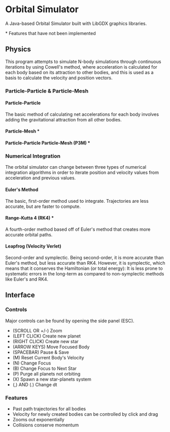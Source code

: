 # Orbital Simulator
A Java-based Orbital Simulator built with LibGDX graphics libraries.

&#42; Features that have not been implemented

## Physics
This program attempts to simulate N-body simulations through continuous iterations by using Cowell's method, where acceleration is calculated for each body based on its attraction to other bodies, and this is used as a basis to calculate the velocity and position vectors.
### Particle-Particle & Particle-Mesh
#### Particle-Particle
The basic method of calculating net accelerations for each body involves adding the gravitational attraction from all other bodies.
#### Particle-Mesh *

#### Particle-Particle Particle-Mesh (P3M) *

### Numerical Integration
The orbital simulator can change between three types of numerical integration algorithms in order to iterate position and velocity values from acceleration and previous values.

#### Euler's Method
The basic, first-order method used to integrate. Trajectories are less accurate, but are faster to compute.

#### Range-Kutta 4 (RK4) *
A fourth-order method based off of Euler's method that creates more accurate orbital paths.

#### Leapfrog (Velocity Verlet)
Second-order and symplectic. Being second-order, it is more accurate than Euler's method, but less accurate than RK4. However, it is symplectic, which means that it conserves the Hamiltonian (or total energy): It is less prone to systematic errors in the long-term as compared to non-symplectic methods like Euler's and RK4.

## Interface
### Controls
Major controls can be found by opening the side panel (ESC).

- (SCROLL OR +/-) Zoom
- (LEFT CLICK) Create new planet
- (RIGHT CLICK) Create new star
- (ARROW KEYS) Move Focused Body
- (SPACEBAR) Pause & Save
- (M) Reset Current Body's Velocity
- (N) Change Focus 
- (B) Change Focus to Next Star
- (P) Purge all planets not orbiting
- (X) Spawn a new star-planets system 
- (,) AND (.) Change dt

### Features
- Past path trajectories for all bodies
- Velocity for newly created bodies can be controlled by click and drag
- Zooms out exponentially
- Collisions conserve momentum

